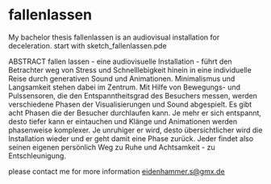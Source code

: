 # fallenlassen
My bachelor thesis fallenlassen is an audiovisual installation for deceleration.
start with sketch_fallenlassen.pde

ABSTRACT
fallen lassen - eine audiovisuelle Installation - 
führt den Betrachter weg von Stress und Schnelllebigkeit hinein in eine individuelle Reise durch generativen Sound und Animationen. 
Minimalismus und Langsamkeit stehen dabei im Zentrum.
Mit Hilfe von Bewegungs- und Pulssensoren, die den Entspanntheitsgrad des Besuchers messen, werden verschiedene Phasen der Visualisierungen und Sound abgespielt. 
Es gibt acht Phasen die der Besucher durchlaufen kann.
Je mehr er sich entspannt, desto tiefer kann er eintauchen und Klänge und Animationen werden phasenweise komplexer. 
Je unruhiger er wird, desto übersichtlicher wird die Installation wieder und er geht damit eine Phase zurück.
Jeder findet also seinen eigenen persönlich Weg zu Ruhe und Achtsamkeit - zu Entschleunigung. 


please contact me for more information eidenhammer.s@gmx.de
